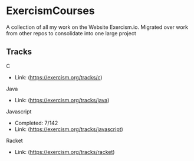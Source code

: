 # ExercismCourses
A collection of all my work on the Website Exercism.io. Migrated over work from other repos to consolidate into one large project

## Tracks
C

- Link: (https://exercism.org/tracks/c)
    
Java

- Link: (https://exercism.org/tracks/java)
    
Javascript

- Completed: 7/142
- Link: (https://exercism.org/tracks/javascript)
    
Racket

- Link: (https://exercism.org/tracks/racket)

